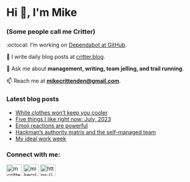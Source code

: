 # Hi 👋, I'm Mike
### (Some people call me Critter)

:octocat: I’m working on [Dependabot at GitHub](https://github.com/features/security).

📝 I write daily blog posts at [critter.blog](https://critter.blog).

💬 Ask me about **management, writing, team jelling, and trail running**.

📫 Reach me at **mikecrittenden@gmail.com**.

### Latest blog posts
<!-- BLOG-POST-LIST:START -->
- [White clothes won’t keep you cooler](https://critter.blog/2023/07/03/light-clothes-wont-keep-you-cooler/)
- [Five things I like right now: July, 2023](https://critter.blog/2023/06/30/five-things-i-like-right-now-july-2023/)
- [Emoji reactions are powerful](https://critter.blog/2023/06/29/emoji-reactions-are-powerful/)
- [Hackman’s authority matrix and the self-managed team](https://critter.blog/2023/06/28/hackmans-authority-matrix-and-the-self-managed-team/)
- [My ideal work week](https://critter.blog/2023/06/27/my-ideal-work-week/)
<!-- BLOG-POST-LIST:END -->

<h3 align="left">Connect with me:</h3>
<p align="left">
<a href="https://twitter.com/mcrittenden" target="blank"><img align="center" src="https://raw.githubusercontent.com/rahuldkjain/github-profile-readme-generator/master/src/images/icons/Social/twitter.svg" alt="mcrittenden" height="30" width="40" /></a>
<a href="https://linkedin.com/in/mikecrittenden" target="blank"><img align="center" src="https://raw.githubusercontent.com/rahuldkjain/github-profile-readme-generator/master/src/images/icons/Social/linked-in-alt.svg" alt="mikecrittenden" height="30" width="40" /></a>
<a href="https://critter.blog/feed/" target="blank"><img align="center" src="https://raw.githubusercontent.com/rahuldkjain/github-profile-readme-generator/master/src/images/icons/Social/rss.svg" alt="https://critter.blog/feed/" height="30" width="40" /></a>
</p>
